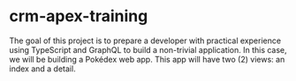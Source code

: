 # crm-apex-training
The goal of this project is to prepare a developer with practical experience using TypeScript and GraphQL to build a non-trivial application. In this case, we will be building a Pokédex web app. This app will have two (2) views: an index and a detail.
